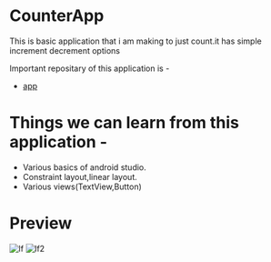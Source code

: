 # CounterApp
  This is basic application that i am making to just count.it has simple increment decrement 
  options 

  Important repositary of this application is - 

* [app](https://github.com/karanchhatwani1/CounterApp/tree/master/app)

# Things we can learn from this application - 

* Various basics of android studio.
* Constraint layout,linear layout.
* Various views(TextView,Button)

# Preview

![lf](https://user-images.githubusercontent.com/68476336/115963882-28257c00-a53f-11eb-9869-3acf59d0eae3.PNG)
![lf2](https://user-images.githubusercontent.com/68476336/115963886-2cea3000-a53f-11eb-903c-ca172fd0a3fe.PNG)
